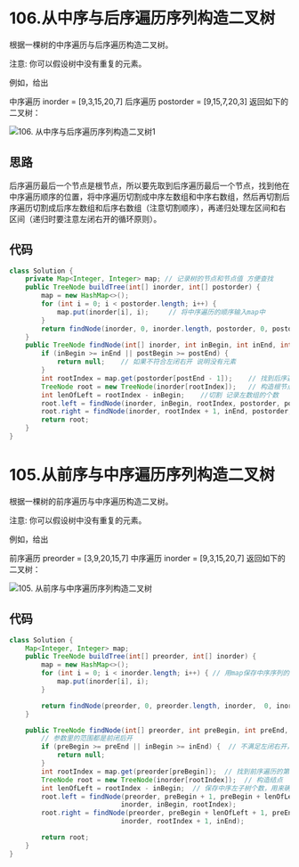# 106.从中序与后序遍历序列构造二叉树

根据一棵树的中序遍历与后序遍历构造二叉树。

注意: 你可以假设树中没有重复的元素。

例如，给出

中序遍历 inorder = [9,3,15,20,7] 后序遍历 postorder = [9,15,7,20,3] 返回如下的二叉树：

![106. 从中序与后序遍历序列构造二叉树1](https://img-blog.csdnimg.cn/20210203154316774.png)



## 思路

后序遍历最后一个节点是根节点，所以要先取到后序遍历最后一个节点，找到他在中序遍历顺序的位置，将中序遍历切割成中序左数组和中序右数组，然后再切割后序遍历切割成后序左数组和后序右数组（注意切割顺序），再递归处理左区间和右区间（递归时要注意左闭右开的循环原则）。



## 代码

```java
class Solution {
    private Map<Integer, Integer> map; // 记录树的节点和节点值 方便查找
    public TreeNode buildTree(int[] inorder, int[] postorder) {
        map = new HashMap<>();
        for (int i = 0; i < postorder.length; i++) {
            map.put(inorder[i], i);		// 将中序遍历的顺序输入map中
        }
        return findNode(inorder, 0, inorder.length, postorder, 0, postorder.length);
    }
    public TreeNode findNode(int[] inorder, int inBegin, int inEnd, int[] postorder, int postBegin, int postEnd) {
        if (inBegin >= inEnd || postBegin >= postEnd) {
            return null;	// 如果不符合左闭右开 说明没有元素
        }
        int rootIndex = map.get(postorder[postEnd - 1]);	// 找到后序遍历的最后一个元素在中序遍历中的位置 用来切割
        TreeNode root = new TreeNode(inorder[rootIndex]);	// 构造根节点
        int lenOfLeft = rootIndex - inBegin;	//切割 记录左数组的个数
        root.left = findNode(inorder, inBegin, rootIndex, postorder, postBegin, postBegin + lenOfLeft);
        root.right = findNode(inorder, rootIndex + 1, inEnd, postorder, postBegin + lenOfLeft, postEnd - 1);
        return root;
    }
}
```



# 105.从前序与中序遍历序列构造二叉树

根据一棵树的前序遍历与中序遍历构造二叉树。

注意: 你可以假设树中没有重复的元素。

例如，给出

前序遍历 preorder = [3,9,20,15,7] 中序遍历 inorder = [9,3,15,20,7] 返回如下的二叉树：

![105. 从前序与中序遍历序列构造二叉树](https://img-blog.csdnimg.cn/20210203154626672.png)



## 代码

```java
class Solution {
    Map<Integer, Integer> map;
    public TreeNode buildTree(int[] preorder, int[] inorder) {
        map = new HashMap<>();
        for (int i = 0; i < inorder.length; i++) { // 用map保存中序序列的数值对应位置
            map.put(inorder[i], i);
        }

        return findNode(preorder, 0, preorder.length, inorder,  0, inorder.length);  // 前闭后开
    }

    public TreeNode findNode(int[] preorder, int preBegin, int preEnd, int[] inorder, int inBegin, int inEnd) {
        // 参数里的范围都是前闭后开
        if (preBegin >= preEnd || inBegin >= inEnd) {  // 不满足左闭右开，说明没有元素，返回空树
            return null;
        }
        int rootIndex = map.get(preorder[preBegin]);  // 找到前序遍历的第一个元素在中序遍历中的位置
        TreeNode root = new TreeNode(inorder[rootIndex]);  // 构造结点
        int lenOfLeft = rootIndex - inBegin;  // 保存中序左子树个数，用来确定前序数列的个数
        root.left = findNode(preorder, preBegin + 1, preBegin + lenOfLeft + 1,  
                            inorder, inBegin, rootIndex);
        root.right = findNode(preorder, preBegin + lenOfLeft + 1, preEnd,
                            inorder, rootIndex + 1, inEnd);

        return root;
    }
}
```